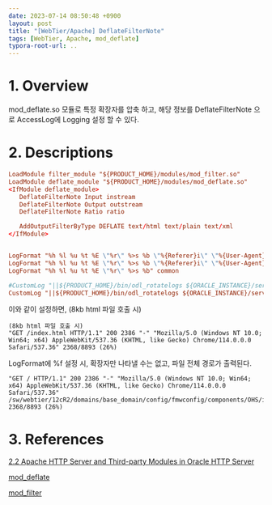 ```yaml
---
date: 2023-07-14 08:50:48 +0900
layout: post
title: "[WebTier/Apache] DeflateFilterNote"
tags: [WebTier, Apache, mod_deflate]
typora-root-url: ..
---
```


# 1. Overview

mod_deflate.so 모듈로 특정 확장자를 압축 하고, 해당 정보를 DeflateFilterNote 으로 AccessLog에 Logging 설정 할 수 있다.



# 2. Descriptions

```httpd.conf
LoadModule filter_module "${PRODUCT_HOME}/modules/mod_filter.so"
LoadModule deflate_module "${PRODUCT_HOME}/modules/mod_deflate.so"
<IfModule deflate_module>
   DeflateFilterNote Input instream
   DeflateFilterNote Output outstream
   DeflateFilterNote Ratio ratio

   AddOutputFilterByType DEFLATE text/html text/plain text/xml
</IfModule>


LogFormat "%h %l %u %t %E \"%r\" %>s %b \"%{Referer}i\" \"%{User-Agent}i\" %f %{outstream}n/%{instream}n (%{ratio}n%%)" combined-deflate
LogFormat "%h %l %u %t %E \"%r\" %>s %b \"%{Referer}i\" \"%{User-Agent}i\"" combined
LogFormat "%h %l %u %t %E \"%r\" %>s %b" common

#CustomLog "||${PRODUCT_HOME}/bin/odl_rotatelogs ${ORACLE_INSTANCE}/servers/${COMPONENT_NAME}/logs/access_log 43200" common
CustomLog "||${PRODUCT_HOME}/bin/odl_rotatelogs ${ORACLE_INSTANCE}/servers/${COMPONENT_NAME}/logs/access_log 43200" combined-deflate
```



이와 같이 설정하면, (8kb html 파일 호출 시)

```
(8kb html 파일 호출 시)
"GET /index.html HTTP/1.1" 200 2386 "-" "Mozilla/5.0 (Windows NT 10.0; Win64; x64) AppleWebKit/537.36 (KHTML, like Gecko) Chrome/114.0.0.0 Safari/537.36" 2368/8893 (26%)
```



LogFormat에 %f 설정 시, 확장자만 나타낼 수는 없고, 파일 전체 경로가 출력된다.

```
"GET / HTTP/1.1" 200 2386 "-" "Mozilla/5.0 (Windows NT 10.0; Win64; x64) AppleWebKit/537.36 (KHTML, like Gecko) Chrome/114.0.0.0 Safari/537.36" /sw/webtier/12cR2/domains/base_domain/config/fmwconfig/components/OHS/instances/worker1/htdocs/index.html 2368/8893 (26%)
```





# 3. References

[2.2 Apache HTTP Server and Third-party Modules in Oracle HTTP Server](https://docs.oracle.com/middleware/1221/webtier/administer-ohs/under_mods.htm#HSADM1292)

[mod_deflate](https://httpd.apache.org/docs/2.2/ko/mod/mod_deflate.html)

[mod_filter](https://httpd.apache.org/docs/2.4/mod/mod_filter.html)
